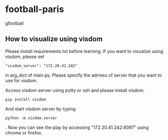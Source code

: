 # football-paris
gfootball

## How to visualize using visdom
Please install requirements.txt before learning.
If you want to visualize using visdom, please set 

```
"visdom_server": "172.20.41.242"
```

in arg_dict of main.py. Please specify the adrress of server that you want to use for visdom.

Access visdom server using putty or ssh and please install visdom.

```
pip install visdom
```

And start visdom server by typing

```
python -m visdom.server
```
. Now you can see the play by accessing "172.20.41.242:8097" using chrome or firefox.
